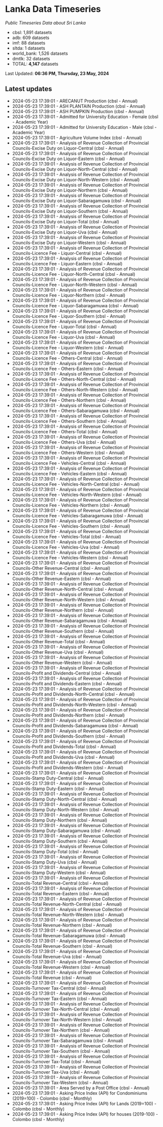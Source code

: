 # Lanka Data Timeseries
*Public Timeseries Data about Sri Lanka*

* cbsl: 1,891 datasets
* adb: 609 datasets
* imf: 88 datasets
* sltda: 1 datasets
* world_bank: 1,526 datasets
* dmtlk: 32 datasets
* TOTAL: **4,147** datasets

Last Updated: **06:36 PM, Thursday, 23 May, 2024**

## Latest updates

* 2024-05-23 17:39:01 - ARECANUT Production (cbsl - Annual)
* 2024-05-23 17:39:01 - ASH PLANTAIN Production (cbsl - Annual)
* 2024-05-23 17:39:01 - ASH PUMPKIN Production (cbsl - Annual)
* 2024-05-23 17:39:01 - Admitted for University Education - Female (cbsl - Academic Year)
* 2024-05-23 17:39:01 - Admitted for University Education - Male (cbsl - Academic Year)
* 2024-05-23 17:39:01 - Agriculture Volume Index (cbsl - Annual)
* 2024-05-23 17:39:01 - Analysis of Revenue Collection of Provincial Councils-Excise Duty on Liquor-Central (cbsl - Annual)
* 2024-05-23 17:39:01 - Analysis of Revenue Collection of Provincial Councils-Excise Duty on Liquor-Eastern (cbsl - Annual)
* 2024-05-23 17:39:01 - Analysis of Revenue Collection of Provincial Councils-Excise Duty on Liquor-North-Central (cbsl - Annual)
* 2024-05-23 17:39:01 - Analysis of Revenue Collection of Provincial Councils-Excise Duty on Liquor-North-Western (cbsl - Annual)
* 2024-05-23 17:39:01 - Analysis of Revenue Collection of Provincial Councils-Excise Duty on Liquor-Northern (cbsl - Annual)
* 2024-05-23 17:39:01 - Analysis of Revenue Collection of Provincial Councils-Excise Duty on Liquor-Sabaragamuwa (cbsl - Annual)
* 2024-05-23 17:39:01 - Analysis of Revenue Collection of Provincial Councils-Excise Duty on Liquor-Southern (cbsl - Annual)
* 2024-05-23 17:39:01 - Analysis of Revenue Collection of Provincial Councils-Excise Duty on Liquor-Total (cbsl - Annual)
* 2024-05-23 17:39:01 - Analysis of Revenue Collection of Provincial Councils-Excise Duty on Liquor-Uva (cbsl - Annual)
* 2024-05-23 17:39:01 - Analysis of Revenue Collection of Provincial Councils-Excise Duty on Liquor-Western (cbsl - Annual)
* 2024-05-23 17:39:01 - Analysis of Revenue Collection of Provincial Councils-Licence Fee - Liquor-Central (cbsl - Annual)
* 2024-05-23 17:39:01 - Analysis of Revenue Collection of Provincial Councils-Licence Fee - Liquor-Eastern (cbsl - Annual)
* 2024-05-23 17:39:01 - Analysis of Revenue Collection of Provincial Councils-Licence Fee - Liquor-North-Central (cbsl - Annual)
* 2024-05-23 17:39:01 - Analysis of Revenue Collection of Provincial Councils-Licence Fee - Liquor-North-Western (cbsl - Annual)
* 2024-05-23 17:39:01 - Analysis of Revenue Collection of Provincial Councils-Licence Fee - Liquor-Northern (cbsl - Annual)
* 2024-05-23 17:39:01 - Analysis of Revenue Collection of Provincial Councils-Licence Fee - Liquor-Sabaragamuwa (cbsl - Annual)
* 2024-05-23 17:39:01 - Analysis of Revenue Collection of Provincial Councils-Licence Fee - Liquor-Southern (cbsl - Annual)
* 2024-05-23 17:39:01 - Analysis of Revenue Collection of Provincial Councils-Licence Fee - Liquor-Total (cbsl - Annual)
* 2024-05-23 17:39:01 - Analysis of Revenue Collection of Provincial Councils-Licence Fee - Liquor-Uva (cbsl - Annual)
* 2024-05-23 17:39:01 - Analysis of Revenue Collection of Provincial Councils-Licence Fee - Liquor-Western (cbsl - Annual)
* 2024-05-23 17:39:01 - Analysis of Revenue Collection of Provincial Councils-Licence Fee - Others-Central (cbsl - Annual)
* 2024-05-23 17:39:01 - Analysis of Revenue Collection of Provincial Councils-Licence Fee - Others-Eastern (cbsl - Annual)
* 2024-05-23 17:39:01 - Analysis of Revenue Collection of Provincial Councils-Licence Fee - Others-North-Central (cbsl - Annual)
* 2024-05-23 17:39:01 - Analysis of Revenue Collection of Provincial Councils-Licence Fee - Others-North-Western (cbsl - Annual)
* 2024-05-23 17:39:01 - Analysis of Revenue Collection of Provincial Councils-Licence Fee - Others-Northern (cbsl - Annual)
* 2024-05-23 17:39:01 - Analysis of Revenue Collection of Provincial Councils-Licence Fee - Others-Sabaragamuwa (cbsl - Annual)
* 2024-05-23 17:39:01 - Analysis of Revenue Collection of Provincial Councils-Licence Fee - Others-Southern (cbsl - Annual)
* 2024-05-23 17:39:01 - Analysis of Revenue Collection of Provincial Councils-Licence Fee - Others-Total (cbsl - Annual)
* 2024-05-23 17:39:01 - Analysis of Revenue Collection of Provincial Councils-Licence Fee - Others-Uva (cbsl - Annual)
* 2024-05-23 17:39:01 - Analysis of Revenue Collection of Provincial Councils-Licence Fee - Others-Western (cbsl - Annual)
* 2024-05-23 17:39:01 - Analysis of Revenue Collection of Provincial Councils-Licence Fee - Vehicles-Central (cbsl - Annual)
* 2024-05-23 17:39:01 - Analysis of Revenue Collection of Provincial Councils-Licence Fee - Vehicles-Eastern (cbsl - Annual)
* 2024-05-23 17:39:01 - Analysis of Revenue Collection of Provincial Councils-Licence Fee - Vehicles-North-Central (cbsl - Annual)
* 2024-05-23 17:39:01 - Analysis of Revenue Collection of Provincial Councils-Licence Fee - Vehicles-North-Western (cbsl - Annual)
* 2024-05-23 17:39:01 - Analysis of Revenue Collection of Provincial Councils-Licence Fee - Vehicles-Northern (cbsl - Annual)
* 2024-05-23 17:39:01 - Analysis of Revenue Collection of Provincial Councils-Licence Fee - Vehicles-Sabaragamuwa (cbsl - Annual)
* 2024-05-23 17:39:01 - Analysis of Revenue Collection of Provincial Councils-Licence Fee - Vehicles-Southern (cbsl - Annual)
* 2024-05-23 17:39:01 - Analysis of Revenue Collection of Provincial Councils-Licence Fee - Vehicles-Total (cbsl - Annual)
* 2024-05-23 17:39:01 - Analysis of Revenue Collection of Provincial Councils-Licence Fee - Vehicles-Uva (cbsl - Annual)
* 2024-05-23 17:39:01 - Analysis of Revenue Collection of Provincial Councils-Licence Fee - Vehicles-Western (cbsl - Annual)
* 2024-05-23 17:39:01 - Analysis of Revenue Collection of Provincial Councils-Other Revenue-Central (cbsl - Annual)
* 2024-05-23 17:39:01 - Analysis of Revenue Collection of Provincial Councils-Other Revenue-Eastern (cbsl - Annual)
* 2024-05-23 17:39:01 - Analysis of Revenue Collection of Provincial Councils-Other Revenue-North-Central (cbsl - Annual)
* 2024-05-23 17:39:01 - Analysis of Revenue Collection of Provincial Councils-Other Revenue-North-Western (cbsl - Annual)
* 2024-05-23 17:39:01 - Analysis of Revenue Collection of Provincial Councils-Other Revenue-Northern (cbsl - Annual)
* 2024-05-23 17:39:01 - Analysis of Revenue Collection of Provincial Councils-Other Revenue-Sabaragamuwa (cbsl - Annual)
* 2024-05-23 17:39:01 - Analysis of Revenue Collection of Provincial Councils-Other Revenue-Southern (cbsl - Annual)
* 2024-05-23 17:39:01 - Analysis of Revenue Collection of Provincial Councils-Other Revenue-Total (cbsl - Annual)
* 2024-05-23 17:39:01 - Analysis of Revenue Collection of Provincial Councils-Other Revenue-Uva (cbsl - Annual)
* 2024-05-23 17:39:01 - Analysis of Revenue Collection of Provincial Councils-Other Revenue-Western (cbsl - Annual)
* 2024-05-23 17:39:01 - Analysis of Revenue Collection of Provincial Councils-Profit and Dividends-Central (cbsl - Annual)
* 2024-05-23 17:39:01 - Analysis of Revenue Collection of Provincial Councils-Profit and Dividends-Eastern (cbsl - Annual)
* 2024-05-23 17:39:01 - Analysis of Revenue Collection of Provincial Councils-Profit and Dividends-North-Central (cbsl - Annual)
* 2024-05-23 17:39:01 - Analysis of Revenue Collection of Provincial Councils-Profit and Dividends-North-Western (cbsl - Annual)
* 2024-05-23 17:39:01 - Analysis of Revenue Collection of Provincial Councils-Profit and Dividends-Northern (cbsl - Annual)
* 2024-05-23 17:39:01 - Analysis of Revenue Collection of Provincial Councils-Profit and Dividends-Sabaragamuwa (cbsl - Annual)
* 2024-05-23 17:39:01 - Analysis of Revenue Collection of Provincial Councils-Profit and Dividends-Southern (cbsl - Annual)
* 2024-05-23 17:39:01 - Analysis of Revenue Collection of Provincial Councils-Profit and Dividends-Total (cbsl - Annual)
* 2024-05-23 17:39:01 - Analysis of Revenue Collection of Provincial Councils-Profit and Dividends-Uva (cbsl - Annual)
* 2024-05-23 17:39:01 - Analysis of Revenue Collection of Provincial Councils-Profit and Dividends-Western (cbsl - Annual)
* 2024-05-23 17:39:01 - Analysis of Revenue Collection of Provincial Councils-Stamp Duty-Central (cbsl - Annual)
* 2024-05-23 17:39:01 - Analysis of Revenue Collection of Provincial Councils-Stamp Duty-Eastern (cbsl - Annual)
* 2024-05-23 17:39:01 - Analysis of Revenue Collection of Provincial Councils-Stamp Duty-North-Central (cbsl - Annual)
* 2024-05-23 17:39:01 - Analysis of Revenue Collection of Provincial Councils-Stamp Duty-North-Western (cbsl - Annual)
* 2024-05-23 17:39:01 - Analysis of Revenue Collection of Provincial Councils-Stamp Duty-Northern (cbsl - Annual)
* 2024-05-23 17:39:01 - Analysis of Revenue Collection of Provincial Councils-Stamp Duty-Sabaragamuwa (cbsl - Annual)
* 2024-05-23 17:39:01 - Analysis of Revenue Collection of Provincial Councils-Stamp Duty-Southern (cbsl - Annual)
* 2024-05-23 17:39:01 - Analysis of Revenue Collection of Provincial Councils-Stamp Duty-Total (cbsl - Annual)
* 2024-05-23 17:39:01 - Analysis of Revenue Collection of Provincial Councils-Stamp Duty-Uva (cbsl - Annual)
* 2024-05-23 17:39:01 - Analysis of Revenue Collection of Provincial Councils-Stamp Duty-Western (cbsl - Annual)
* 2024-05-23 17:39:01 - Analysis of Revenue Collection of Provincial Councils-Total Revenue-Central (cbsl - Annual)
* 2024-05-23 17:39:01 - Analysis of Revenue Collection of Provincial Councils-Total Revenue-Eastern (cbsl - Annual)
* 2024-05-23 17:39:01 - Analysis of Revenue Collection of Provincial Councils-Total Revenue-North-Central (cbsl - Annual)
* 2024-05-23 17:39:01 - Analysis of Revenue Collection of Provincial Councils-Total Revenue-North-Western (cbsl - Annual)
* 2024-05-23 17:39:01 - Analysis of Revenue Collection of Provincial Councils-Total Revenue-Northern (cbsl - Annual)
* 2024-05-23 17:39:01 - Analysis of Revenue Collection of Provincial Councils-Total Revenue-Sabaragamuwa (cbsl - Annual)
* 2024-05-23 17:39:01 - Analysis of Revenue Collection of Provincial Councils-Total Revenue-Southern (cbsl - Annual)
* 2024-05-23 17:39:01 - Analysis of Revenue Collection of Provincial Councils-Total Revenue-Uva (cbsl - Annual)
* 2024-05-23 17:39:01 - Analysis of Revenue Collection of Provincial Councils-Total Revenue-Western (cbsl - Annual)
* 2024-05-23 17:39:01 - Analysis of Revenue Collection of Provincial Councils-Total Revenue (cbsl - Annual)
* 2024-05-23 17:39:01 - Analysis of Revenue Collection of Provincial Councils-Turnover Tax-Central (cbsl - Annual)
* 2024-05-23 17:39:01 - Analysis of Revenue Collection of Provincial Councils-Turnover Tax-Eastern (cbsl - Annual)
* 2024-05-23 17:39:01 - Analysis of Revenue Collection of Provincial Councils-Turnover Tax-North-Central (cbsl - Annual)
* 2024-05-23 17:39:01 - Analysis of Revenue Collection of Provincial Councils-Turnover Tax-North-Western (cbsl - Annual)
* 2024-05-23 17:39:01 - Analysis of Revenue Collection of Provincial Councils-Turnover Tax-Northern (cbsl - Annual)
* 2024-05-23 17:39:01 - Analysis of Revenue Collection of Provincial Councils-Turnover Tax-Sabaragamuwa (cbsl - Annual)
* 2024-05-23 17:39:01 - Analysis of Revenue Collection of Provincial Councils-Turnover Tax-Southern (cbsl - Annual)
* 2024-05-23 17:39:01 - Analysis of Revenue Collection of Provincial Councils-Turnover Tax-Total (cbsl - Annual)
* 2024-05-23 17:39:01 - Analysis of Revenue Collection of Provincial Councils-Turnover Tax-Uva (cbsl - Annual)
* 2024-05-23 17:39:01 - Analysis of Revenue Collection of Provincial Councils-Turnover Tax-Western (cbsl - Annual)
* 2024-05-23 17:39:01 - Area Served by a Post Office (cbsl - Annual)
* 2024-05-23 17:39:01 - Asking Price Index (API) for Condominiums (2019=100) - Colombo (cbsl - Monthly)
* 2024-05-23 17:39:01 - Asking Price Index (API) for Lands (2019=100) - Colombo (cbsl - Monthly)
* 2024-05-23 17:39:01 - Asking Price Index (API) for houses (2019-100) - Colombo (cbsl - Monthly)